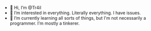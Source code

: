 - 👋 Hi, I’m @Tr4il
- 👀 I’m interested in everything. Literally everything. I have issues.
- 🌱 I’m currently learning all sorts of things, but I'm not necessarily a programmer. I’m mostly a tinkerer. 
